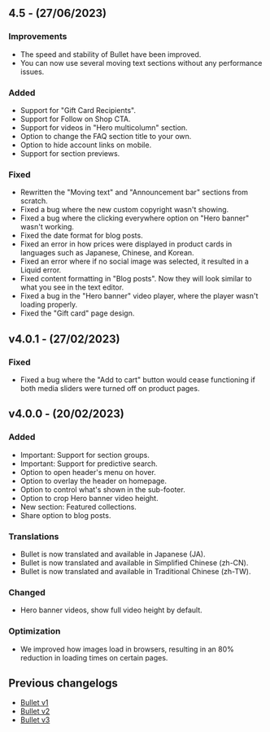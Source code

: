 ## 4.5 - (27/06/2023)

### Improvements
- The speed and stability of Bullet have been improved.
- You can now use several moving text sections without any performance issues.

### Added
- Support for "Gift Card Recipients".
- Support for Follow on Shop CTA.
- Support for videos in "Hero multicolumn" section.
- Option to change the FAQ section title to your own.
- Option to hide account links on mobile.
- Support for section previews.

### Fixed
- Rewritten the "Moving text" and "Announcement bar" sections from scratch.
- Fixed a bug where the new custom copyright wasn't showing.
- Fixed a bug where the clicking everywhere option on "Hero banner" wasn't working.
- Fixed the date format for blog posts.
- Fixed an error in how prices were displayed in product cards in languages such as Japanese, Chinese, and Korean.
- Fixed an error where if no social image was selected, it resulted in a Liquid error.
- Fixed content formatting in "Blog posts". Now they will look similar to what you see in the text editor.
- Fixed a bug in the "Hero banner" video player, where the player wasn't loading properly.
- Fixed the "Gift card" page design.


## v4.0.1 - (27/02/2023)

### Fixed
- Fixed a bug where the "Add to cart" button would cease functioning if both media sliders were turned off on product pages.


## v4.0.0 - (20/02/2023)

### Added
- Important: Support for section groups.
- Important: Support for predictive search.
- Option to open header's menu on hover.
- Option to overlay the header on homepage.
- Option to control what's shown in the sub-footer.
- Option to crop Hero banner video height.
- New section: Featured collections.
- Share option to blog posts.


### Translations
- Bullet is now translated and available in Japanese (JA).
- Bullet is now translated and available in Simplified Chinese (zh-CN).
- Bullet is now translated and available in Traditional Chinese (zh-TW).


### Changed 
- Hero banner videos, show full video height by default.


### Optimization
- We improved how images load in browsers, resulting in an 80% reduction in loading times on certain pages.


## Previous changelogs
- [Bullet v1](https://raw.githubusercontent.com/openxthinking/changelogs/master/bullet/v1.md)
- [Bullet v2](https://raw.githubusercontent.com/openxthinking/changelogs/master/bullet/v2.md)
- [Bullet v3](https://raw.githubusercontent.com/openxthinking/changelogs/master/bullet/v3.md)

